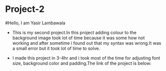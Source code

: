 # Project-2

#Hello, I am Yasir Lambawala

- This is my second project.In this project adding colour to the background image took lot of time because it was some how not working and after sometime i found out that my syntax was wrong.It was a small error but it took lot of time to solve.

- I made this project in 3-4hr and i took most of the time for adjusting font size, background color and padding.The link of the project is below:


